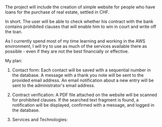 The project will include the creation of simple website for people who have loans for the purchase of real estate, settled in CHF.

In short.
The user will be able to check whether his contract with the bank contains prohibited clauses that will enable him to win in court and write off the loan.

As I currently spend most of my time learning and working in the AWS environment, I will try to use as much of the services available there as possible - even if they are not the best financially or effective.


My plan:

1. Contact form:
Each contact will be saved with a sequential number in the database.
A message with a thank you note will be sent to the provided email address.
An email notification about a new entry will be sent to the administrator's email address.

2. Contract verification:
A PDF file attached on the website will be scanned for prohibited clauses.
If the searched text fragment is found, a notification will be displayed,
confirmed with a message, and logged in the database.

3. Services and Technologies:


